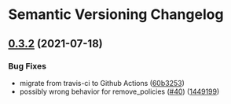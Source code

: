 # Semantic Versioning Changelog

## [0.3.2](https://github.com/pycasbin/sqlalchemy-adapter/compare/v0.3.1...v0.3.2) (2021-07-18)


### Bug Fixes

* migrate from travis-ci to Github Actions ([60b3253](https://github.com/pycasbin/sqlalchemy-adapter/commit/60b3253cfadc63aa82aa346a29e7cb51cda3a405))
* possibly wrong behavior for remove_policies ([#40](https://github.com/pycasbin/sqlalchemy-adapter/issues/40)) ([1449199](https://github.com/pycasbin/sqlalchemy-adapter/commit/14491999a8c1239d2ee8d3e2a40257e654856431))
